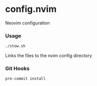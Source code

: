 # config.nvim

Neovim configuration

### Usage

```sh
./stow.sh
```

Links the files to the nvim config directory

### Git Hooks

```sh
pre-commit install
```

